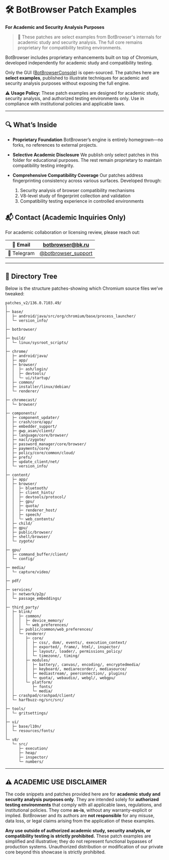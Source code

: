 # 🛠️ BotBrowser Patch Examples

**For Academic and Security Analysis Purposes**

> 🚧 These patches are select examples from BotBrowser's internals for academic study and security analysis. The full core remains proprietary for compatibility testing environments.

BotBrowser includes proprietary enhancements built on top of Chromium, developed independently for academic study and compatibility testing.

Only the GUI ([BotBrowserConsole](https://github.com/botswin/BotBrowser/tree/main/console)) is open-sourced.
The patches here are **select examples**, published to illustrate techniques for academic and security analysis purposes without exposing the full engine.

⚠️ **Usage Policy:** These patch examples are designed for academic study, security analysis, and authorized testing environments only. Use in compliance with institutional policies and applicable laws.

---

## 🔍 What’s Inside

- **Proprietary Foundation**
  BotBrowser’s engine is entirely homegrown—no forks, no references to external projects.

- **Selective Academic Disclosure**
  We publish only select patches in this folder for educational purposes. The rest remain proprietary to maintain compatibility testing integrity.

- **Comprehensive Compatibility Coverage**
  Our patches address fingerprinting consistency across various surfaces. Developed through:
  1. Security analysis of browser compatibility mechanisms
  2. V8-level study of fingerprint collection and validation
  3. Compatibility testing experience in controlled environments

## 📬 Contact (Academic Inquiries Only)

For academic collaboration or licensing review, please reach out:

| 📧 Email    | [botbrowser@bk.ru](mailto:botbrowser@bk.ru) |
|-------------|---------------------------------------------|
| 📱 Telegram | [@botbrowser_support](https://t.me/botbrowser_support) |

---

## 📂 Directory Tree

Below is the structure patches-showing which Chromium source files we’ve tweaked:

```
patches_v2/136.0.7103.49/
│
├─ base/
│  ├─ android/java/src/org/chromium/base/process_launcher/
│  └─ version_info/
│
├─ botbrowser/
│
├─ build/
│  └─ linux/sysroot_scripts/
│
├─ chrome/
│  ├─ android/java/
│  ├─ app/
│  ├─ browser/
│  │  ├─ ash/login/
│  │  ├─ devtools/
│  │  └─ ui/startup/
│  ├─ common/
│  ├─ installer/linux/debian/
│  └─ renderer/
│
├─ chromecast/
│  └─ browser/
│
├─ components/
│  ├─ component_updater/
│  ├─ crash/core/app/
│  ├─ embedder_support/
│  ├─ gwp_asan/client/
│  ├─ language/core/browser/
│  ├─ nacl/zygote/
│  ├─ password_manager/core/browser/
│  ├─ payments/core/
│  ├─ policy/core/common/cloud/
│  ├─ prefs/
│  ├─ update_client/net/
│  └─ version_info/
│
├─ content/
│  ├─ app/
│  ├─ browser/
│  │  ├─ bluetooth/
│  │  ├─ client_hints/
│  │  ├─ devtools/protocol/
│  │  ├─ gpu/
│  │  ├─ quota/
│  │  ├─ renderer_host/
│  │  ├─ speech/
│  │  └─ web_contents/
│  ├─ child/
│  ├─ gpu/
│  ├─ public/browser/
│  ├─ shell/browser/
│  └─ zygote/
│
├─ gpu/
│  ├─ command_buffer/client/
│  └─ config/
│
├─ media/
│  └─ capture/video/
│
├─ pdf/
│
├─ services/
│  ├─ network/p2p/
│  └─ passage_embeddings/
│
├─ third_party/
│  ├─ blink/
│  │  ├─ common/
│  │  │  ├─ device_memory/
│  │  │  └─ web_preferences/
│  │  ├─ public/common/web_preferences/
│  │  └─ renderer/
│  │     ├─ core/
│  │     │  ├─ css/, dom/, events/, execution_context/
│  │     │  ├─ exported/, frame/, html/, inspector/
│  │     │  ├─ layout/, loader/, permissions_policy/
│  │     │  └─ timezone/, timing/
│  │     ├─ modules/
│  │     │  ├─ battery/, canvas/, encoding/, encryptedmedia/
│  │     │  ├─ keyboard/, mediarecorder/, mediasource/
│  │     │  ├─ mediastream/, peerconnection/, plugins/
│  │     │  └─ quota/, webaudio/, webgl/, webgpu/
│  │     └─ platform/
│  │        ├─ fonts/
│  │        └─ media/
│  ├─ crashpad/crashpad/client/
│  └─ harfbuzz-ng/src/src/
│
├─ tools/
│  └─ gritsettings/
│
├─ ui/
│  ├─ base/l10n/
│  └─ resources/fonts/
│
└─ v8/
   └─ src/
      ├─ execution/
      ├─ heap/
      ├─ inspector/
      └─ numbers/
```


---

## ⚠️ ACADEMIC USE DISCLAIMER

The code snippets and patches provided here are for **academic study and security analysis purposes only**. They are intended solely for **authorized testing environments** that comply with all applicable laws, regulations, and institutional policies. They come **as-is**, without any warranty-explicit or implied. BotBrowser and its authors are **not responsible** for any misuse, data loss, or legal claims arising from the application of these examples. 

**Any use outside of authorized academic study, security analysis, or compatibility testing is strictly prohibited.** These patch examples are simplified and illustrative; they do not represent functional bypasses of production systems. Unauthorized distribution or modification of our private core beyond this showcase is strictly prohibited.
